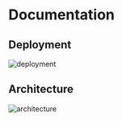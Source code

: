 # Documentation

## Deployment

![deployment](https://www.plantuml.com/plantuml/proxy?cache=no&src=https://raw.githubusercontent.com/NewTec-GmbH/pySupersetCli/main/doc/uml/deployment.puml)

## Architecture

![architecture](https://www.plantuml.com/plantuml/proxy?cache=no&src=https://raw.githubusercontent.com/NewTec-GmbH/pySupersetCli/main/doc/uml/architecture.puml)
